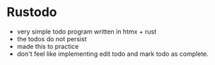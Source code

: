 # Rustodo

- very simple todo program written in htmx + rust
- the todos do not persist
- made this to practice
- don't feel like implementing edit todo and mark todo as complete.
